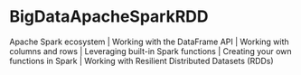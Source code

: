 # BigDataApacheSparkRDD
Apache Spark ecosystem | Working with the DataFrame API | Working with columns and rows | Leveraging built-in Spark functions | Creating your own functions in Spark | Working with Resilient Distributed Datasets (RDDs)
